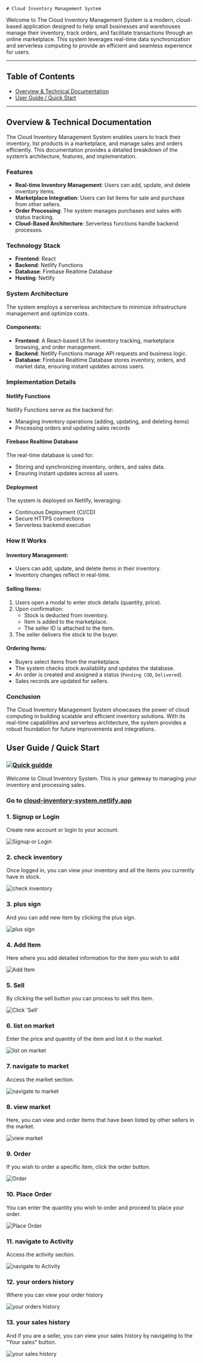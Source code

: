     # Cloud Inventory Management System

Welcome to The Cloud Inventory Management System is a modern, cloud-based application designed to help small businesses and warehouses manage their inventory, track orders, and facilitate transactions through an online marketplace. This system leverages real-time data synchronization and serverless computing to provide an efficient and seamless experience for users.

---

## Table of Contents

* [Overview & Technical Documentation](#overview--technical-documentation)
* [User Guide / Quick Start](#user-guidequick-start)

---

## Overview & Technical Documentation

The Cloud Inventory Management System enables users to track their inventory, list products in a marketplace, and manage sales and orders efficiently. This documentation provides a detailed breakdown of the system’s architecture, features, and implementation.

### Features

- **Real-time Inventory Management**: Users can add, update, and delete inventory items.
- **Marketplace Integration**: Users can list items for sale and purchase from other sellers.
- **Order Processing**: The system manages purchases and sales with status tracking.
- **Cloud-Based Architecture**: Serverless functions handle backend processes.

### Technology Stack

- **Frontend**: React
- **Backend**: Netlify Functions
- **Database**: Firebase Realtime Database
- **Hosting**: Netlify


### System Architecture

The system employs a serverless architecture to minimize infrastructure management and optimize costs.

#### Components:

- **Frontend**: A React-based UI for inventory tracking, marketplace browsing, and order management.
- **Backend**: Netlify Functions manage API requests and business logic.
- **Database**: Firebase Realtime Database stores inventory, orders, and market data, ensuring instant updates across users.


### Implementation Details

#### Netlify Functions

Netlify Functions serve as the backend for:

- Managing inventory operations (adding, updating, and deleting items)
- Processing orders and updating sales records

#### Firebase Realtime Database

The real-time database is used for:

- Storing and synchronizing inventory, orders, and sales data.
- Ensuring instant updates across all users.


#### Deployment

The system is deployed on Netlify, leveraging:

- Continuous Deployment (CI/CD)
- Secure HTTPS connections
- Serverless backend execution


### How It Works

#### Inventory Management:

- Users can add, update, and delete items in their inventory.
- Inventory changes reflect in real-time.

#### Selling Items:

1. Users open a modal to enter stock details (quantity, price).
2. Upon confirmation:
   - Stock is deducted from inventory.
   - Item is added to the marketplace.
   - The seller ID is attached to the item.
3. The seller delivers the stock to the buyer.

#### Ordering Items:

- Buyers select items from the marketplace.
- The system checks stock availability and updates the database.
- An order is created and assigned a status (`Pending COD`, `Delivered`).
- Sales records are updated for sellers.

### Conclusion

The Cloud Inventory Management System showcases the power of cloud computing in building scalable and efficient inventory solutions. With its real-time capabilities and serverless architecture, the system provides a robust foundation for future improvements and integrations.

## User Guide / Quick Start

### [![Quick guidde](https://static.guidde.com/v0/qg%2FM7193jV9NWPKdB2VbRxun3F9yXH3%2F8URSQTre8BMUNe8Sq6YzJJ%2F9xFmeMiETaf4WcgXQvtdNs_cover.png?alt=media&token=a14786a7-a5eb-44b8-9cbc-e6954cb824e3)](https://app.guidde.com/share/playbooks/8URSQTre8BMUNe8Sq6YzJJ)

Welcome to Cloud Inventory System. This is your gateway to managing your inventory and processing sales.

### Go to [cloud-inventory-system.netlify.app](https://cloud-inventory-system.netlify.app)

### 1\. Signup or Login

Create new account or login to your account.

![Signup or Login](https://static.guidde.com/v0/qg%2FM7193jV9NWPKdB2VbRxun3F9yXH3%2F8URSQTre8BMUNe8Sq6YzJJ%2F9GvRqbgh6S46B74e4zGGiT_doc.png?alt=media&token=ed10f86a-8ac3-4d5a-9eb6-225dfe7b58e6)

### 2\. check inventory

Once logged in, you can view your inventory and all the items you currently have in stock.

![check inventory](https://static.guidde.com/v0/qg%2FM7193jV9NWPKdB2VbRxun3F9yXH3%2F8URSQTre8BMUNe8Sq6YzJJ%2Fbsj4PucbXQ5sB8BbZwv6sk_doc.png?alt=media&token=3ef37ea4-5c04-426c-9cfc-c43172d0cb72)

### 3\. plus sign

And you can add new item by clicking the plus sign.

![plus sign](https://static.guidde.com/v0/qg%2FM7193jV9NWPKdB2VbRxun3F9yXH3%2F8URSQTre8BMUNe8Sq6YzJJ%2F4KvUNKNU6bB6WEUmHdbohe_doc.png?alt=media&token=410d9053-1191-4644-9a51-9dabb167b941)

### 4\. Add Item

Here where you add detailed information for the item you wish to add

![Add Item](https://static.guidde.com/v0/qg%2FM7193jV9NWPKdB2VbRxun3F9yXH3%2F8URSQTre8BMUNe8Sq6YzJJ%2FwJUurkYHTh5QCnf1L2AzK4_doc.png?alt=media&token=57812ee2-bcef-496a-852b-c207e2e2fb32)

### 5\. Sell

By clicking the sell button you can process to sell this item.

![Click 'Sell'](https://static.guidde.com/v0/qg%2FM7193jV9NWPKdB2VbRxun3F9yXH3%2F8URSQTre8BMUNe8Sq6YzJJ%2F6DuVGtaDz3HzB65MLiRj1w_doc.png?alt=media&token=db7ec597-57f8-4fa8-9d3f-28d84d117c00)

### 6\. list on market

Enter the price and quantity of the item and list it in the market.

![list on market](https://static.guidde.com/v0/qg%2FM7193jV9NWPKdB2VbRxun3F9yXH3%2F8URSQTre8BMUNe8Sq6YzJJ%2FeeBH4A6ApN4abXYFdzSa5K_doc.png?alt=media&token=614a6ffe-5f08-4257-ac50-60e88e02aa7d)

### 7\. navigate to market

Access the market section.

![navigate to market](https://static.guidde.com/v0/qg%2FM7193jV9NWPKdB2VbRxun3F9yXH3%2F8URSQTre8BMUNe8Sq6YzJJ%2FiyZ3oG34HhR3BxFBytHeso_doc.png?alt=media&token=af22efa1-ef98-4ec3-a4c8-820599b2e182)

### 8\. view market

Here, you can view and order items that have been listed by other sellers in the market.

![view market](https://static.guidde.com/v0/qg%2FM7193jV9NWPKdB2VbRxun3F9yXH3%2F8URSQTre8BMUNe8Sq6YzJJ%2Fqsx23D6Qioa7tfxGLqUzTn_doc.png?alt=media&token=26d71d10-acaf-42fa-97ac-b3fff1947c5a)

### 9\. Order

If you wish to order a specific item, click the order button.

![Order](https://static.guidde.com/v0/qg%2FM7193jV9NWPKdB2VbRxun3F9yXH3%2F8URSQTre8BMUNe8Sq6YzJJ%2F72dDaZNV7reyPn8XTbDPXc_doc.png?alt=media&token=59c35ca9-3b1f-45b5-a60c-4c23e914eccb)

### 10\. Place Order

You can enter the quantity you wish to order and proceed to place your order.

![Place Order](https://static.guidde.com/v0/qg%2FM7193jV9NWPKdB2VbRxun3F9yXH3%2F8URSQTre8BMUNe8Sq6YzJJ%2FoxqqxBzJYZw2eyfVA2bESH_doc.png?alt=media&token=36d64e5b-105b-484d-9950-0269f444af21)

### 11\. navigate to Activity

Access the activity section.

![navigate to Activity](https://static.guidde.com/v0/qg%2FM7193jV9NWPKdB2VbRxun3F9yXH3%2F8URSQTre8BMUNe8Sq6YzJJ%2F8rFLBdwAUhUhk5rHnbF1sf_doc.png?alt=media&token=4041dd2a-79b2-4908-a8f4-e800ff935214)

### 12\. your orders history

Where you can view your order history

![your orders history](https://static.guidde.com/v0/qg%2FM7193jV9NWPKdB2VbRxun3F9yXH3%2F8URSQTre8BMUNe8Sq6YzJJ%2FtxgzuB1e8bmVcFwb5trSwp_doc.png?alt=media&token=fcc43e7c-6b9a-4dff-9e46-3b60926caa15)

### 13\. your sales history

And if you are a seller, you can view your sales history by navigating to the "Your sales" button.

![your sales history](https://static.guidde.com/v0/qg%2FM7193jV9NWPKdB2VbRxun3F9yXH3%2F8URSQTre8BMUNe8Sq6YzJJ%2FmWH275iUT3tfNEDTQKiuRT_doc.png?alt=media&token=d9fb97e4-0151-49b4-a8d7-5b3cdf17b182)
